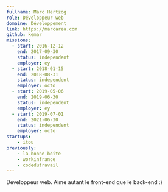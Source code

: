 ```yaml
---
fullname: Marc Hertzog
role: Développeur web
domaine: Développement
link: https://marcarea.com
github: kemar
missions:
  - start: 2016-12-12
    end: 2017-09-30
    status: independent
    employer: ey
  - start: 2018-01-15
    end: 2018-08-31
    status: independent
    employer: octo
  - start: 2019-05-06
    end: 2019-06-30
    status: independent
    employer: ey
  - start: 2019-07-01
    end: 2021-06-30
    status: independent
    employer: octo
startups:
    - itou
previously:
    - la-bonne-boite
    - workinfrance
    - codedutravail
---
```


Développeur web. Aime autant le front-end que le back-end :)
